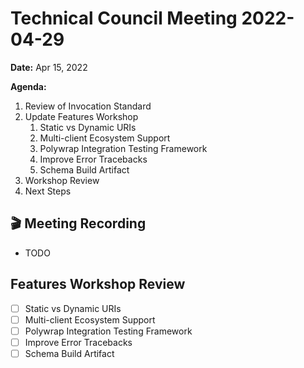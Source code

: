 Technical Council Meeting 2022-04-29
===

**Date:** Apr 15, 2022

**Agenda:**

1. Review of Invocation Standard 
2. Update Features Workshop
   1. Static vs Dynamic URIs
   2. Multi-client Ecosystem Support 
   3. Polywrap Integration Testing Framework
   4. Improve Error Tracebacks
   5. Schema Build Artifact
4. Workshop Review 
5. Next Steps

:clapper: Meeting Recording 
---
* TODO

Features Workshop Review
---

  - [ ] Static vs Dynamic URIs
  - [ ] Multi-client Ecosystem Support 
  - [ ] Polywrap Integration Testing Framework
  - [ ] Improve Error Tracebacks
  - [ ] Schema Build Artifact
